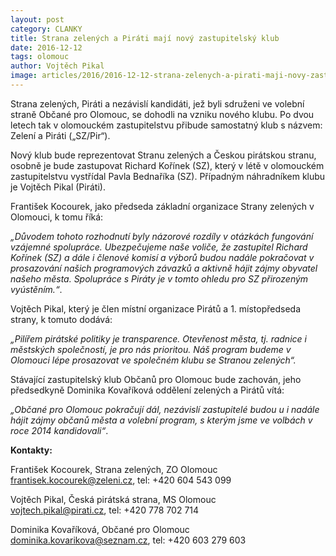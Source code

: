 ```yaml
---
layout: post
category: CLANKY
title: Strana zelených a Piráti mají nový zastupitelský klub
date: 2016-12-12
tags: olomouc
author: Vojtěch Pikal
image: articles/2016/2016-12-12-strana-zelenych-a-pirati-maji-novy-zastupitelsky-klub.jpg   #751x422 pixelu
---
```

Strana zelených, Piráti a nezávislí kandidáti, jež byli sdruženi ve volební straně Občané pro Olomouc, se dohodli na vzniku nového klubu. Po dvou letech tak v olomouckém zastupitelstvu přibude samostatný klub s názvem: Zelení a Piráti („SZ/Pir“).

Nový klub bude reprezentovat Stranu zelených a Českou pirátskou stranu, osobně je bude zastupovat Richard Kořínek (SZ), který v létě v olomouckém zastupitelstvu vystřídal Pavla Bednaříka (SZ). Případným náhradníkem klubu je Vojtěch Pikal (Piráti).

František Kocourek, jako předseda základní organizace Strany zelených v Olomouci, k tomu říká:

*„Důvodem tohoto rozhodnutí byly názorové rozdíly v otázkách fungování vzájemné spolupráce. Ubezpečujeme naše voliče, že zastupitel Richard Kořínek (SZ) a dále i členové komisí a výborů budou nadále pokračovat v prosazování našich programových závazků a aktivně hájit zájmy obyvatel našeho města. Spolupráce s Piráty je v tomto ohledu pro SZ přirozeným vyústěním.“*. 

Vojtěch Pikal, který je člen místní organizace Pirátů a 1. místopředseda strany, k tomuto dodává:

*„Pilířem pirátské politiky je transparence. Otevřenost města, tj. radnice i městských společností, je pro nás prioritou. Náš program budeme v Olomouci lépe prosazovat ve společném klubu se Stranou zelených“.*

Stávající zastupitelský klub Občanů pro Olomouc bude zachován, jeho předsedkyně Dominika Kovaříková oddělení zelených a Pirátů vítá:

*„Občané pro Olomouc pokračují dál, nezávislí zastupitelé budou u i nadále hájit zájmy občanů města a volební program, s kterým jsme ve volbách v roce 2014 kandidovali“*.

**Kontakty:**

František Kocourek, Strana zelených, ZO Olomouc  
frantisek.kocourek@zeleni.cz, tel: +420 604 543 099

Vojtěch Pikal, Česká pirátská strana, MS Olomouc  
vojtech.pikal@pirati.cz, tel: +420 778 702 714

Dominika Kovaříková, Občané pro Olomouc  
dominika.kovarikova@seznam.cz, tel: +420 603 279 603 
